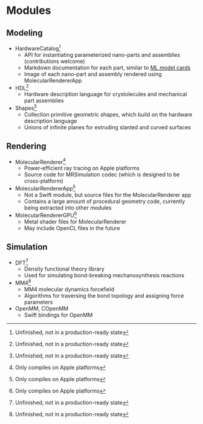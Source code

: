 # Modules

## Modeling

- HardwareCatalog[^1]
  - API for instantiating parameterized nano-parts and assemblies (contributions welcome)
  - Markdown documentation for each part, similar to [ML model cards](https://modelcards.withgoogle.com/about)
  - Image of each nano-part and assembly rendered using MolecularRendererApp
- HDL[^1]
  - Hardware description language for crystolecules and mechanical part assemblies
- Shapes[^1]
  - Collection primitive geometric shapes, which build on the hardware description language
  - Unions of infinite planes for extruding slanted and curved surfaces

## Rendering

- MolecularRenderer[^2]
  - Power-efficient ray tracing on Apple platforms
  - Source code for MRSimulation codec (which is designed to be cross-platform)
- MolecularRendererApp[^2]
  - Not a Swift module, but source files for the MolecularRenderer app
  - Contains a large amount of procedural geometry code, currently being extracted into other modules
- MolecularRendererGPU[^2]
  - Metal shader files for MolecularRenderer
  - May include OpenCL files in the future

## Simulation

- DFT[^1]
  - Density functional theory library
  - Used for simulating bond-breaking mechanosynthesis reactions
- MM4[^1]
  - MM4 molecular dynamics forcefield
  - Algorithms for traversing the bond topology and assigning force parameters
- OpenMM, COpenMM
  - Swift bindings for OpenMM

[^1]: Unfinished, not in a production-ready state
[^2]: Only compiles on Apple platforms